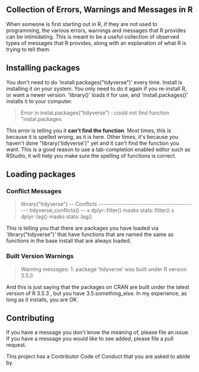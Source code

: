 ## Collection of Errors, Warnings and Messages in R

When someone is first starting out in R, if they are not used to programming, the various errors, warnings and messages that R provides can be intimidating. This is meant to be a useful collection of observed types of messages that R provides, along with an explanation of what R is trying to tell them.

## Installing packages

You don't need to do 'install.packages("tidyverse")' every time. Install is installing it on your system. You only need to do it again if you re-install R, or want a newer version. 'library()' loads it for use, and 'install.packages()' installs it to your computer.

> Error in instal.packages("tidyverse") :
>   could not find function "instal.packages

This error is telling you it **can't find the function**. Most times, this is because it is spelled wrong, as it is here. Other times, it's because you haven't done "library('tidyverse')" yet and it can't find the function you want. This is a good reason to use a tab-completion enabled editor such as RStudio, it will help you make sure the spelling of functions is correct. 

## Loading packages

### Conflict Messages

> library("tidyverse")
> -- Conflicts ------------------------------------------ tidyverse_conflicts() --
> x dplyr::filter() masks stats::filter()
> x dplyr::lag()    masks stats::lag()

This is telling you that there are packages you have loaded via 'library("tidyverse")' that have functions that are named the same as functions in the base install that are always loaded.

### Built Version Warnings

> Warning messages:
> 1: package ‘tidyverse’ was built under R version 3.5.3

And this is just saying that the packages on CRAN are built under the latest version of R 3.5.3 , but you have 3.5.something_else. In my experience, as long as it installs, you are OK. 

## Contributing

If you have a message you don't know the meaning of, please file an issue. If you have a message you would like to see added, please file a pull request. 

This project has a Contributor Code of Conduct that you are asked to abide by.


